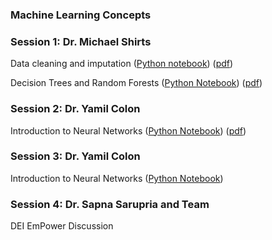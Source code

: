 ### Machine Learning Concepts

### Session 1: Dr. Michael Shirts

Data cleaning and imputation ([Python notebook](Cleaning_Imputation.ipynb)) ([pdf](Day2_Data.pdf)) 

Decision Trees and Random Forests ([Python Notebook](RandomForests.ipynb)) ([pdf](Day2_DecisionTrees_And_Ensembles.pdf))

### Session 2: Dr. Yamil Colon
Introduction to Neural Networks ([Python Notebook](Introduction_to_Neural_Networks.ipynb)) ([pdf](<Introduction to Neural Networks.pdf>))

### Session 3: Dr. Yamil Colon
Introduction to Neural Networks ([Python Notebook](Introduction_to_Neural_Networks.ipynb))

### Session 4: Dr. Sapna Sarupria and Team

DEI EmPower Discussion
